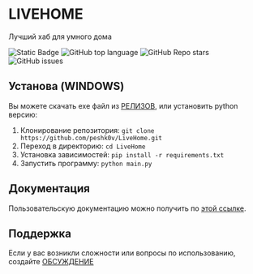 # LIVEHOME
Лучший хаб для умного дома

![Static Badge](https://img.shields.io/badge/Peshk0v-LiveHome-LiveHome)
![GitHub top language](https://img.shields.io/github/languages/top/peshk0v/LiveHome)
![GitHub Repo stars](https://img.shields.io/github/stars/peshk0v/LiveHome)
![GitHub issues](https://img.shields.io/github/issues/peshk0v/LiveHome)

## Установа (WINDOWS)
Вы можете скачать exe файл из [РЕЛИЗОВ](https://github.com/peshk0v/LiveHome/releases), или установить python версию:

1. Клонирование репозитория:
```git clone https://github.com/peshk0v/LiveHome.git```
2. Переход в директорию:
```cd LiveHome```
3. Установка зависимостей:
```pip install -r requirements.txt```
4. Запустить программу:
```python main.py```

## Документация
Пользовательскую документацию можно получить по [этой ссылке](https://telegra.ph/LiveHome-12-27).

## Поддержка
Если у вас возникли сложности или вопросы по использованию, создайте [ОБСУЖДЕНИЕ](https://github.com/peshk0v/LiveHome/issues/new/choose)
